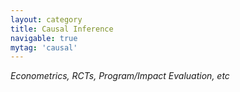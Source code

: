 ```yaml
---
layout: category
title: Causal Inference
navigable: true
mytag: 'causal'
---
```


<i>Econometrics, RCTs, Program/Impact Evaluation, etc</i>
